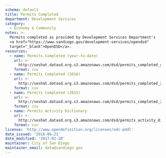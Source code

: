```yaml
---
schema: default
title: Permits Completed
department: Development Services
category:
  - Economy & Community
notes: >-
  Permits completed as provided by Development Services Department's
  <a href="https://www.sandiego.gov/development-services/opendsd"
  target="_blank">OpenDSD</a>.
resources:
  - name: Permits Completed (year-to-date)
    url: >-
      http://seshat.datasd.org.s3.amazonaws.com/dsd/permits_completed_ytd_datasd.csv
    format: csv
  - name: Permits Completed (2016)
    url: >-
      http://seshat.datasd.org.s3.amazonaws.com/dsd/permits_completed_2016_datasd.csv
    format: csv
  - name: Permits Completed (2015)
    url: >-
      http://seshat.datasd.org.s3.amazonaws.com/dsd/permits_completed_2015_datasd.csv
    format: csv
  - name: Permits Activity Dictionary
    url: >-
      http://seshat.datasd.org.s3.amazonaws.com/dsd/permits_activity_dictionary_datasd.csv
    format: csv
license: 'http://www.opendefinition.org/licenses/odc-pddl'
date_issued: '2016-06-21'
date_modified: '2017-02-20'
maintainer: City of San Diego
maintainer_email: data@sandiego.gov
---
```

